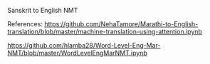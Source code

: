 Sanskrit to English NMT

References:
https://github.com/NehaTamore/Marathi-to-English-translation/blob/master/machine-translation-using-attention.ipynb

https://github.com/hlamba28/Word-Level-Eng-Mar-NMT/blob/master/WordLevelEngMarNMT.ipynb
